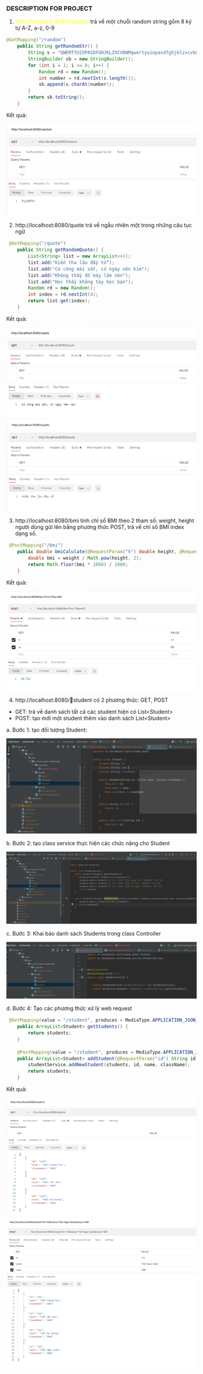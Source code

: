 ### DESCRIPTION FOR PROJECT

1. <span style="color:yellow">http://localhost:8080/random</span> trả về một chuỗi random string gồm 8 ký tự A-Z, a-z, 0-9

```java
@GetMapping("/random")
    public String getRandomStr() {
        String s = "QWERTYUIOPASDFGHJKLZXCVBNMqwertyuiopasdfghjklzxcvbnm0123456789";
        StringBuilder sb = new StringBuilder();
        for (int i = 1; i <= 8; i++) {
            Random rd = new Random();
            int number = rd.nextInt(s.length());
            sb.append(s.charAt(number));
        }
        return sb.toString();
    }
```

Kết quả:

![](readme_img/random1.PNG)

2. http://localhost:8080/quote trả về ngẫu nhiên một trong những câu tục ngữ

```java
 @GetMapping("/quote")
    public String getRandomQuote() {
        List<String> list = new ArrayList<>();
        list.add("Kiến tha lâu đầy tổ");
        list.add("Có công mài sắt, có ngày nên kim");
        list.add("Không thầy đố mày làm nên");
        list.add("Học thầy không tày học bạn");
        Random rd = new Random();
        int index = rd.nextInt(4);
        return list.get(index);
    }
```

Kết quả:

![](readme_img/quote1.PNG)
![](readme_img/quote2.PNG)

3. http://localhost:8080/bmi tính chỉ số BMI theo 2 tham số: weight, height người dùng gửi lên bằng phương thức POST, trả về chỉ số BMI index dạng số.

```java
 @PostMapping("/bmi")
    public double bmiCalulate(@RequestParam("h") double height, @RequestParam("w") double weight) {
        double bmi = weight / Math.pow(height, 2);
        return Math.floor(bmi * 1000) / 1000;
    }
```

Kết quả:

![](readme_img/bmi1.PNG)

4. http://localhost:8080/student có 2 phương thức: GET, POST

- GET: trả về danh sách tất cả các student hiện có List&lt;Student&gt;
- POST: tạo mới một student thêm vào danh sách List&lt;Student&gt;

a. Bước 1: tạo đối tượng Student:

![](readme_img/student1.PNG)

b. Bước 2: tạo class service thực hiện các chức năng cho Student

![](readme_img/student2.PNG)

c. Bước 3: Khai báo danh sách Students trong class Controller

![](readme_img/student3.PNG)

d. Bước 4: Tạo các phương thức xử lý web request

```java
 @GetMapping(value = "/student", produces = MediaType.APPLICATION_JSON_VALUE)
    public ArrayList<Student> getStudents() {
        return students;
    }

    @PostMapping(value = "/student", produces = MediaType.APPLICATION_JSON_VALUE)
    public ArrayList<Student> addStudent(@RequestParam("id") String id, @RequestParam("name") String name, @RequestParam("class") String className) {
        studentService.addNewStudent(students, id, name, className);
        return students;
    }

```

Kết quả:

![](readme_img/student4.PNG)
![](readme_img/student5.PNG)
